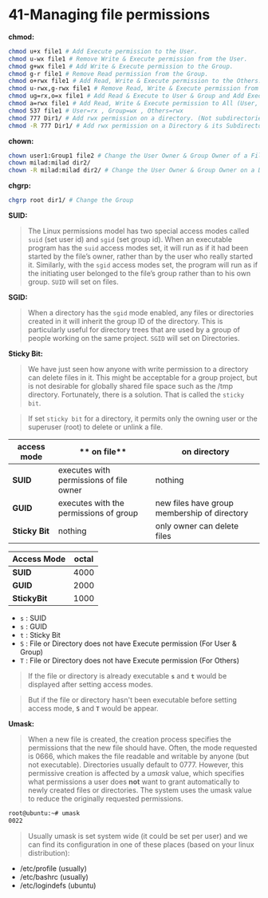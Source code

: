 # 41-Managing file permissions

**chmod:**
```bash
chmod u+x file1 # Add Execute permission to the User.
chmod u-wx file1 # Remove Write & Execute permission from the User.
chmod g+wx file1 # Add Write & Execute permission to the Group.
chmod g-r file1 # Remove Read permission from the Group.
chmod o+rwx file1 # Add Read, Write & Execute permission to the Others.
chmod u-rwx,g-rwx file1 # Remove Read, Write & Execute permission from User & Group.
chmod ug=rx,o=x file1 # Add Read & Execute to User & Group and Add Execute to the Others.
chmod a=rwx file1 # Add Read, Write & Execute permission to All (User, Group & Others).
chmod 537 file1 # User=rx , Group=wx , Others=rwx
chmod 777 Dir1/ # Add rwx permission on a directory. (Not subdirectories)
chmod -R 777 Dir1/ # Add rwx permission on a Directory & its Subdirectories & Files.
```

**chown:**
```bash
chown user1:Group1 file2 # Change the User Owner & Group Owner of a File.
chown milad:milad dir2/
chown -R milad:milad dir2/ # Change the User Owner & Group Owner on a Directory & its Subdirectories & Files.
```

**chgrp:**
```bash
chgrp root dir1/ # Change the Group
```

**SUID:**
> The Linux permissions model has two special access modes called `suid` (set user id) and `sgid` (set group id). When an executable program has the `suid` access modes set, it will run as if it had been started by the file’s owner, rather than by the user who really started it. Similarly, with the `sgid` access modes set, the program will run as if the initiating user belonged to the file’s group rather than to his own group.
> `SUID` will set on files.

**SGID:**

> When a directory has the `sgid` mode enabled, any files or directories created in it will inherit the group ID of the directory. This is particularly useful for directory trees that are used by a group of people working on the same project.
> `SGID` will set on Directories.

**Sticky Bit:**
> We have just seen how anyone with write permission to a directory can delete files in it. This might be acceptable for a group project, but is not desirable for globally shared file space such as the /tmp directory. Fortunately, there is a solution.  That  is called the `sticky bit`.

> If set `sticky bit` for a directory, it permits only the owning user or the superuser (root) to delete or unlink a file. 

| access mode    | ** on file**                            | **on directory**                             |
| -------------- | --------------------------------------- | -------------------------------------------- |
| **SUID**       | executes with permissions of file owner | nothing                                      |
| **GUID**       | executes with the permissions of group  | new files have group membership of directory |
| **Sticky Bit** | nothing                                 | only owner can delete files                  |

| Access Mode   | octal |
| ------------- | ----- |
| **SUID**      | 4000  |
| **GUID**      | 2000  |
| **StickyBit** | 1000  |

* `s` : SUID
* `s` : GUID
* `t` : Sticky Bit
* `S` : File or Directory does not have Execute permission (For User & Group)
* `T` : File or Directory does not have Execute permission (For Others)

> If the file or directory is already executable **`s`** and **`t`** would be displayed after setting access modes. 

> But if the file or directory hasn't been executable before setting access mode, **`S`** and **`T`** would be appear.

**Umask:**
> When a new file is created, the creation process specifies the permissions that the new file should have. Often, the mode requested is 0666, which makes the file readable and writable by anyone (but not executable). Directories usually default to 0777. However, this permissive creation is affected by a _umask_ value, which specifies what permissions a user does **not** want to grant automatically to newly created files or directories. The system uses the umask value to reduce the originally requested permissions.
```bash
root@ubuntu:~# umask
0022
```

> Usually umask  is set system wide (it could be set per user) and we can find its configuration in one of these places (based on your linux distribution): 

* /etc/profile (usually)
* /etc/bashrc (usually)
* /etc/logindefs (ubuntu)



